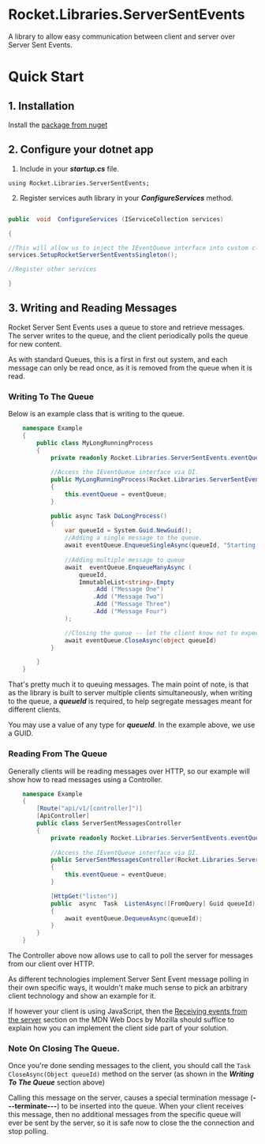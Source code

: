 
  

#  Rocket.Libraries.ServerSentEvents

A library to allow easy communication between client and server over Server Sent Events.

  

#  Quick Start

##  1. Installation

Install the [package from nuget](https://www.nuget.org/packages/Rocket.Libraries.ServerSentEvents)

  

##  2. Configure your dotnet app

1. Include in your ***startup.cs*** file.

`using Rocket.Libraries.ServerSentEvents;`

2. Register services auth library in your ***ConfigureServices*** method.

```csharp

public  void  ConfigureServices (IServiceCollection services)

{

//This will allow us to inject the IEventQueue interface into custom classes.
services.SetupRocketServerSentEventsSingleton();

//Register other services

}

```

##  3. Writing and Reading Messages
Rocket Server Sent Events uses a queue to store and retrieve messages.
The server writes to the queue, and the client periodically polls the queue for new content.

As with standard Queues, this is a first in first out system, and each message can only be read once, as it is removed from the queue when it is read.

### Writing To The Queue
Below is an example class that is writing to the queue.

```csharp
	namespace Example
	{
		public class MyLongRunningProcess
		{
			private readonly Rocket.Libraries.ServerSentEvents.eventQueue;
			
			//Access the IEventQueue interface via DI.
			public MyLongRunningProcess(Rocket.Libraries.ServerSentEvents.IEventQueue eventQueue)
			{
				this.eventQueue = eventQueue;
			}

			public async Task DoLongProcess()
			{
				var queueId = System.Guid.NewGuid();
				//Adding a single message to the queue.
				await eventQueue.EnqueueSingleAsync(queueId, "Starting process.");
				
				//Adding multiple message to queue
				await  eventQueue.EnqueueManyAsync (
					queueId,
					ImmutableList<string>.Empty
						.Add ("Message One")
						.Add ("Message Two")
						.Add ("Message Three")
						.Add ("Message Four")
				);

				//Closing the queue -- let the client know not to expect any new messages.
				await eventQueue.CloseAsync(object queueId)
			}

		}
	}
```

That's pretty much it to queuing messages. The main point of note, is that as the library is built to server multiple clients simultaneously, when writing to the queue, a ***queueId*** is required, to help segregate messages meant for different clients. 

You may use a value of any type for ***queueId***. In the example above, we use a GUID.

### Reading From The Queue
Generally  clients will be reading messages over HTTP, so our example will show how to read messages using a Controller.

```csharp
	namespace Example
	{
		[Route("api/v1/[controller]")]
		[ApiController]
		public class ServerSentMessagesController
		{
			private readonly Rocket.Libraries.ServerSentEvents.eventQueue;
			
			//Access the IEventQueue interface via DI.
			public ServerSentMessagesController(Rocket.Libraries.ServerSentEvents.IEventQueue eventQueue)
			{
				this.eventQueue = eventQueue;
			}

			[HttpGet("listen")]
			public  async  Task  ListenAsync([FromQuery] Guid queueId)
			{
				await eventQueue.DequeueAsync(queueId);
			}
		}
	}
```

The Controller above now allows use to call to poll the server for messages from our client over HTTP. 

As different technologies implement Server Sent Event message polling in their own specific ways, it wouldn't make much sense to pick an arbitrary client technology and show an example for it.

If however your client is using JavaScript, then the [Receiving events from the server](https://developer.mozilla.org/en-US/docs/Web/API/Server-sent_events/Using_server-sent_events#receiving_events_from_the_server "Permalink to Receiving events from the server") section on the MDN Web Docs by Mozilla should suffice to explain how you can implement the client side part of your solution.

### Note On Closing The Queue.
Once you're done sending messages to the client, you should call the ``` Task CloseAsync(Object queueId) ``` method on the server (as shown in the ***Writing To The Queue*** section above)

Calling this message on the server, causes a special termination message (**\-\-\-terminate\-\-\-**) to be inserted into the queue. When your client receives this message, then no additional messages from the specific queue will ever be sent by the server, so it is safe now to close the the connection and stop polling.
